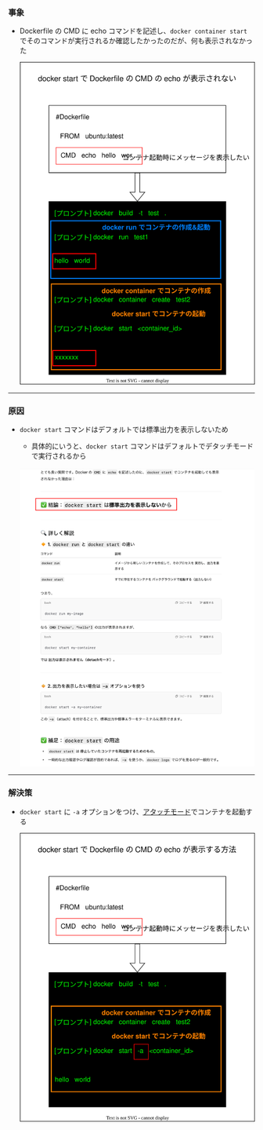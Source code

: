 ### 事象

- Dockerfile の CMD に echo コマンドを記述し、`docker container start` でそのコマンドが実行されるか確認したかったのだが、何も表示されなかった

    <img src="./img/Issue-Dockerfile-Dockerstart-CMD_2.svg" />

---

### 原因

- `docker start` コマンドはデフォルトでは標準出力を表示しないため

    - 具体的にいうと、`docker start` コマンドはデフォルトでデタッチモードで実行されるから

    <br>

    <img src="./img/Issue-Dockerfile-Dockerstart-CMD_1.svg" />

---

### 解決策

- `docker start` に `-a` オプションをつけ、[アタッチモード](../Attachコマンド.md)でコンテナを起動する

    <img src="./img/Issue-Dockerfile-Dockerstart-CMD_3.svg" />